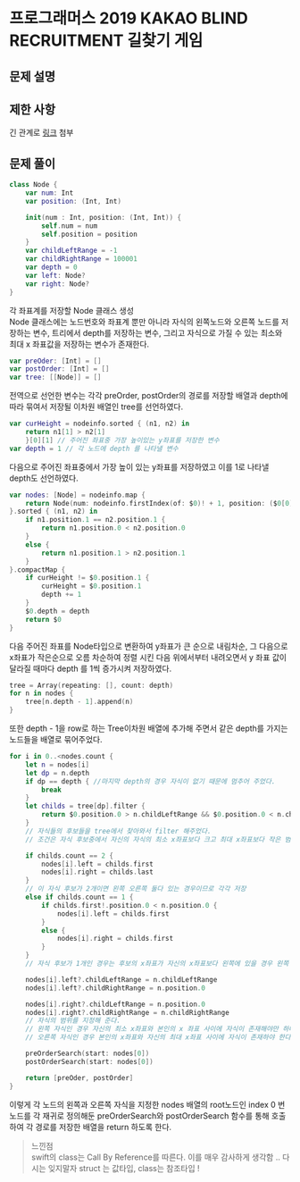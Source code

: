 # 프로그래머스 2019 KAKAO BLIND RECRUITMENT 길찾기 게임

## 문제 설명

## 제한 사항

긴 관계로 [링크](https://programmers.co.kr/learn/courses/30/lessons/42892) 첨부

## 문제 풀이

```swift
class Node {
    var num: Int
    var position: (Int, Int)

    init(num : Int, position: (Int, Int)) {
        self.num = num
        self.position = position
    }
    var childLeftRange = -1
    var childRightRange = 100001
    var depth = 0
    var left: Node?
    var right: Node?
}
```

각 좌표계를 저장할 Node 클래스 생성  
Node 클래스에는 노드번호와 좌표계 뿐만 아니라 자식의 왼쪽노드와 오른쪽 노드를 저장하는 변수, 트리에서 depth를 저장하는 변수, 그리고 자식으로 가질 수 있는 최소와 최대 x 좌표값을 저장하는 변수가 존재한다.

```swift
var preOder: [Int] = []
var postOrder: [Int] = []
var tree: [[Node]] = []
```

전역으로 선언한 변수는 각각 preOrder, postOrder의 경로를 저장할 배열과 depth에 따라 묶여서 저장될 이차원 배열인 tree를 선언하였다.

```swift
var curHeight = nodeinfo.sorted { (n1, n2) in
    return n1[1] > n2[1]
    }[0][1] // 주어진 좌표중 가장 높이있는 y좌표를 저장한 변수
var depth = 1 // 각 노드에 depth 를 나타낼 변수
```

다음으로 주어진 좌표중에서 가장 높이 있는 y좌표를 저장하였고 이를 1로 나타낼 depth도 선언하였다.

```swift
var nodes: [Node] = nodeinfo.map {
    return Node(num: nodeinfo.firstIndex(of: $0)! + 1, position: ($0[0], $0[1])) //
}.sorted { (n1, n2) in
    if n1.position.1 == n2.position.1 {
        return n1.position.0 < n2.position.0
    }
    else {
        return n1.position.1 > n2.position.1
    }
}.compactMap {
    if curHeight != $0.position.1 {
        curHeight = $0.position.1
        depth += 1
    }
    $0.depth = depth
    return $0
}
```

다음 주어진 좌표를 Node타입으로 변환하여 y좌표가 큰 순으로 내림차순, 그 다음으로 x좌표가 작은순으로 오름 차순하여 정렬 시킨 다음 위에서부터 내려오면서 y 좌표 값이 달라질 때마다 depth 를 1씩 증가시켜 저장하였다.

```swift
tree = Array(repeating: [], count: depth)
for n in nodes {
    tree[n.depth - 1].append(n)
}
```

또한 depth - 1을 row로 하는 Tree이차원 배열에 추가해 주면서 같은 depth를 가지는 노드들을 배열로 묶어주었다.

```swift
for i in 0..<nodes.count {
    let n = nodes[i]
    let dp = n.depth
    if dp == depth { //마지막 depth의 경우 자식이 없기 때문에 멈추어 주었다.
        break
    }
    let childs = tree[dp].filter {
        return $0.position.0 > n.childLeftRange && $0.position.0 < n.childRightRange
    }
    // 자식들의 후보들을 tree에서 찾아와서 filter 해주었다.
    // 조건은 자식 후보중에서 자신의 자식의 최소 x좌표보다 크고 최대 x좌표보다 작은 범위에 존재하는 노드배열을 가져왔다.

    if childs.count == 2 {
        nodes[i].left = childs.first
        nodes[i].right = childs.last
    }
    // 이 자식 후보가 2개이면 왼쪽 오른쪽 둘다 있는 경우이므로 각각 저장
    else if childs.count == 1 {
        if childs.first!.position.0 < n.position.0 {
            nodes[i].left = childs.first
        }
        else {
            nodes[i].right = childs.first
        }
    }
    // 자식 후보가 1개인 경우는 후보의 x좌표가 자신의 x좌표보다 왼쪽에 있을 경우 왼쪽 자식으로 저장하고 오른쪽에 있을 경우 오른쪽 자식으로 저장한다.

    nodes[i].left?.childLeftRange = n.childLeftRange
    nodes[i].left?.childRightRange = n.position.0

    nodes[i].right?.childLeftRange = n.position.0
    nodes[i].right?.childRightRange = n.childRightRange
    // 자식의 범위를 지정해 준다.
    // 왼쪽 자식인 경우 자신의 최소 x좌표와 본인의 x 좌표 사이에 자식이 존재해야만 하며
    // 오른쪽 자식인 경우 본인의 x좌표와 자신의 최대 x좌표 사이에 자식이 존재하야 한다.

    preOrderSearch(start: nodes[0])
    postOrderSearch(start: nodes[0])

    return [preOder, postOrder]
}
```

이렇게 각 노드의 왼쪽과 오른쪽 자식을 지정한 nodes 배열의 root노드인 index 0 번 노드를 각 재귀로 정의해둔 preOrderSearch와 postOrderSearch 함수를 통해 호출하여 각 경로를 저장한 배열을 return 하도록 한다.

> 느낀점  
> swift의 class는 Call By Reference를 따른다. 이를 매우 감사하게 생각함 ..
> 다시는 잊지말자 struct 는 값타입, class는 참조타입 !
